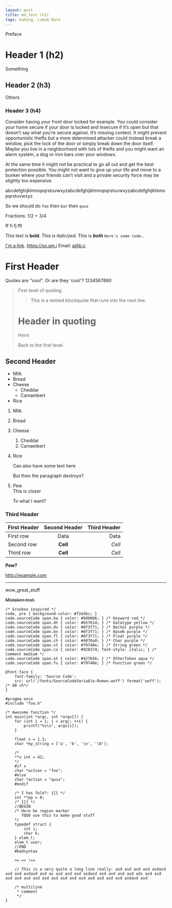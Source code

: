 ```yaml
---
layout: post
title: md_test (h1)
tags: Gaming, Ludum Dare
---
```


Preface

# Header 1 (h2)

Something

## Header 2 (h3)

Others

### Header 3 (h4)

Consider having your front door locked for example. You could consider your home secure if your door is locked and insecure if it’s open but that doesn’t say what you’re secure against. It’s missing context. It might prevent opportunistic thefts but a more determined attacker could instead break a window, pick the lock of the door or simply break down the door itself. Maybe you live in a neighborhood with lots of thefts and you might want an alarm system, a dog or iron bars over your windows.

At the same time it might not be practical to go all out and get the best protection possible. You might not want to give up your life and move to a bunker where your friends can’t visit and a private security force may be slightly too expensive.

abcdefghijklmnopqrstuvwxyzabcdefghijklmnopqrstuvwxyzabcdefghijklmnopqrstuvwxyz


So we should do `foo` then `bar` then `quux`

Fractions: 1/2 + 3/4

ff fi fj ffl

This text is **bold**. This is *italicized*. This is ***both*** `Here's some code.`.

[I'm a link](asdf). <https://so.am.i> Email: <a@b.c>

# First Header

Quotes are "cool". Or are they 'cool'? 1234567890

> First level of quoting.
>
> > This is a nested blockquote
  that runs into the next line.
>
> # Header in quoting
>
> Hmm
>
> Back to the first level.

## Second Header ##

* Milk
* Bread
* Cheese
    * Cheddar
    * Camambert
* Rice

1. Milk
2. Bread
3. Cheese
    1. Cheddar
    2. Camambert
5. Rice

    Can also have some text here

    But then the paragraph destroys?
6. Pew  
    This is closer

    To what I want?

### Third Header ###

| First Header | Second Header | Third Header |
| :----------- | :-----------: | -----------: |
| First row    | Data          | Data         |
| Second row   | **Cell**      | *Cell*       |
| Third row    | **Cell**      | *Cell*       |

**Pew?**

http://example.com

------------------

wow_great_stuff

~~Mistaken text.~~

```{.css}
/* Gruvbox inspired */
code, pre { background-color: #f2e5bc; }
code.sourceCode span.kw { color: #9d0006; } /* Keyword red */
code.sourceCode span.dt { color: #b57614; } /* Datatype yellow */
code.sourceCode span.dv { color: #8f3f71; } /* DecVal purple */
code.sourceCode span.bn { color: #8f3f71; } /* BaseN purple */
code.sourceCode span.fl { color: #8f3f71; } /* Float purple */
code.sourceCode span.ch { color: #4070a0; } /* Char purple */
code.sourceCode span.st { color: #79740e; } /* String green */
code.sourceCode span.co { color: #928374; font-style: italic; } /* Comment medium */
code.sourceCode span.ot { color: #427b56; } /* OtherToken aqua */
code.sourceCode span.fu { color: #79740e; } /* Function green */

@font-face {
    font-family: 'Source Code';
    src: url('/fonts/SourceCodeVariable-Roman.woff') format('woff'); /* 80 ch*/
}
```

```{.C}
#pragma once
#include "foo.h"

/* Awesome function */
int main(int *argc, int *argv[]) {
    for (int i = 1; i < argc; ++i) {
        printf("%s\n", argv[i]);
    }

    float x = 1.3;
    char *my_string = ['a', 'b', '\n', '\0'];

    /*
    **x int = 42;
    */
    #if x
    char *action = "foo";
    #else
    char *action = "quux";
    #endif

    /* I has fold?: {{{ */
    int **pp = 0;
    /* }}} */
    //BEGIN
    /* Here be region marker 
       TODO use this to make good stuff
    */
    typedef struct {
        int i;
        char k;
    } elem_t;
    elem_t user;
    //END
    #badsyntax

    <= => !==

    // This is a very quite a long line really: asd asd asd asd asdasd asd asd asdasd asd as asd asd asd asdasd asd asd asd asd ads asd asd asd asd asd asd asd asd asd asd asd asd asd asd asd asdasd asd 

    /* multiline
     * comment
     */
}
```

